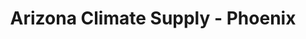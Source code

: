 ---
title: "Arizona Climate Supply - Phoenix"
url: /phoenix/arizona-climate-supply-phoenix/
shop: wholesale
---